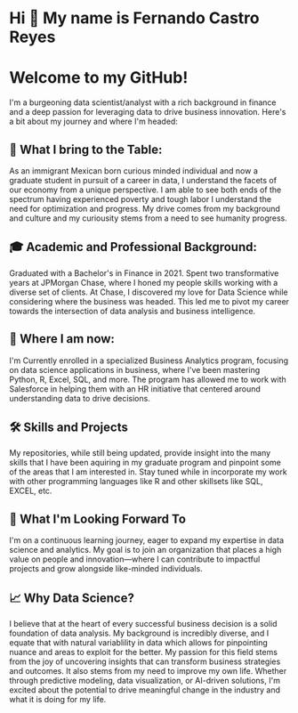 Hi 👋 My name is Fernando Castro Reyes
======================================

# Welcome to my GitHub!

I'm a burgeoning data scientist/analyst with a rich background in finance and a deep passion for leveraging data to drive business innovation. Here's a bit about my journey and where I'm headed: 

## 🤝 What I bring to the Table:
As an immigrant Mexican born curious minded individual and now a graduate student in pursuit of a career in data, I understand the facets of our economy from a unique perspective. I am able to see both ends of the spectrum having experienced poverty and tough labor I understand the need for optimization and progress. My drive comes from my background and culture and my curiousity stems from a need to see humanity progress. 

## 🎓 Academic and Professional Background:
Graduated with a Bachelor's in Finance in 2021. Spent two transformative years at JPMorgan Chase, where I honed my people skills working with a diverse set of clients. At Chase, I discovered my love for Data Science while considering where the business was headed. This led me to pivot my career towards the intersection of data analysis and business intelligence. 

## 🧠 Where I am now:
I'm Currently enrolled in a specialized Business Analytics program, focusing on data science applications in business, where I've been mastering Python, R, Excel, SQL, and more. The program has allowed me to work with Salesforce in helping them with an HR initiative that centered around understanding data to drive decisions. 

## 🛠 Skills and Projects
My repositories, while still being updated, provide insight into the many skills that I have been aquiring in my graduate program and pinpoint some of the areas that I am interested in. Stay tuned while in incorporate my work with other programming languages like R and other skillsets like SQL, EXCEL, etc. 

## 🌱 What I'm Looking Forward To
I'm on a continuous learning journey, eager to expand my expertise in data science and analytics. My goal is to join an organization that places a high value on people and innovation—where I can contribute to impactful projects and grow alongside like-minded individuals. 

## 📈 Why Data Science?
I believe that at the heart of every successful business decision is a solid foundation of data analysis. My background is incredibly diverse, and I equate that with natural variablility in data which allows for pinpointing nuance and areas to exploit for the better. My passion for this field stems from the joy of uncovering insights that can transform business strategies and outcomes. It also stems from my need to improve my own life. Whether through predictive modeling, data visualization, or AI-driven solutions, I'm excited about the potential to drive meaningful change in the industry and what it is doing for my life. 
